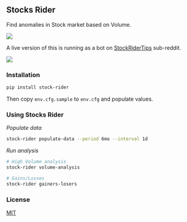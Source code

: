 ## Stocks Rider

Find anomalies in Stock market based on Volume.

![](docs/stockridertips-banner.png)

A live version of this is running as a bot on [StockRiderTips](https://www.reddit.com/r/StockRiderTips) sub-reddit.

![](docs/stockridertips-post.png)

### Installation

```bash
pip install stock-rider
```

Then copy `env.cfg.sample` to `env.cfg` and populate values.

### Using Stocks Rider

*Populate data*

```bash
stock-rider populate-data --period 6mo --interval 1d
```

*Run analysis*

```bash
# High Volume analysis
stock-rider volume-analysis

# Gains/Losses
stock-rider gainers-losers
```

### License

[MIT](https://choosealicense.com/licenses/mit/)
